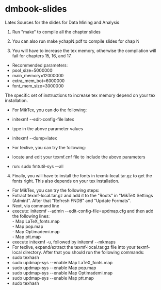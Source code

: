 # dmbook-slides
Latex Sources for the slides for Data Mining and Analysis


1. Run "make" to compile all the chapter slides

2. You can also run make ychapN.pdf to compile slides for chap N

3. You will have to increase the tex memory, otherwise the compilation
will fail for chapters 15, 16, and 17.
 - Recommended parameters:  
  - pool_size=5000000  
  - main_memory=12000000  
  - extra_mem_bot=6000000  
  - font_mem_size=3000000  

The specific set of instructions to increase tex memory depend on your tex installation. 
 - For MikTex, you can do the following:  
  - initexmf --edit-config-file latex  
  - type in the above parameter values  
  - initexmf --dump=latex  

 - For texlive, you can try the following:  
  - locate and edit your texmf.cnf file to include the above parameters  
  - run: sudo fmtutil-sys --all  

4. Finally, you will have to install the fonts in texmk-local.tar.gz to get the fonts right. This also depends on your tex installation.  
 - For MikTex, you can try the following steps:  
  - Extract texmf-local.tar.gz and add it to the "Roots" in "MikTeX Settings (Admin)". After that "Refresh FNDB" and "Update Formats".  
  - Next, via command line  
   - execute: initexmf --admin --edit-config-file=updmap.cfg and then add the following lines:  
    - Map LaTeX_fonts.map  
    - Map pop.map  
    - Map Optimademi.map  
    - Map ptt.map  
   - execute initexmf -u, followed by initexmf --mkmaps  
 - For texlive, expand/extract the texmf-local.tar.gz file into your texmf-local directory. After that you should run the following commands:  
  - sudo texhash  
  - sudo updmap-sys --enable Map LaTeX_fonts.map  
  - sudo updmap-sys --enable Map pop.map  
  - sudo updmap-sys --enable Map Optimademi.map  
  - sudo updmap-sys --enable Map ptt.map  
  - sudo texhash
